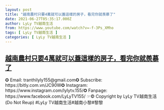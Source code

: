 ```yaml
---
layout: post
title: "越南農村只要4萬就可以蓋這樣的房子，看完你就羨慕了"
date: 2021-06-27T05:35:17.000Z
author: LyLy TV越南生活
from: https://www.youtube.com/watch?v=-f-3Ps_XMho
tags: [ LyLy TV越南生活 ]
categories: [ LyLy TV越南生活 ]
---
```

<!--1624772117000-->
[越南農村只要4萬就可以蓋這樣的房子，看完你就羨慕了](https://www.youtube.com/watch?v=-f-3Ps_XMho)
------

<div>
✪ Email: tranthilyly155@gmail.com✪ Subscribe: https://bitly.com.vn/JC90W✪ Instagram: https://www.instagram.com/lylytv.155/✪  Fanpage: https://www.facebook.com/LyLyTV155/ ☞© Copyright by LyLy TV越南生活 (Do Not Reup) #LyLy TV越南生活#越南小黎#黎黎
</div>
